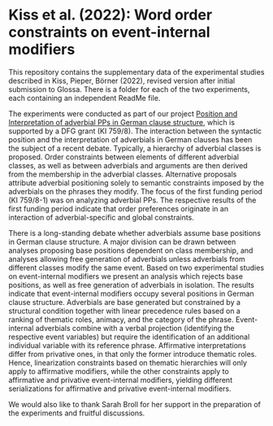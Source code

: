 # Kiss et al. (2022): Word order constraints on event-internal modifiers
This repository contains the supplementary data of the experimental studies described in Kiss, Pieper, Börner (2022), revised version after initial submission to Glossa. There is a folder for each of the two experiments, each containing an independent ReadMe file. 

The experiments were conducted as part of our project [Position and Interpretation of adverbial PPs in German clause structure](https://ldsl.rub.de/research/projects/position-and-interpretation-of-adverbial-pps-in-german-clause-structure),
which is supported by a DFG grant (KI 759/8). The interaction between the syntactic position and the interpretation of adverbials in German clauses has been the subject of a recent debate. Typically, a hierarchy of adverbial classes is proposed. Order constraints between elements of different adverbial classes, as well as between adverbials and arguments are then derived from the membership in the adverbial classes. Alternative proposals attribute adverbial positioning solely to semantic constraints imposed by the adverbials on the phrases they modify.  The focus of the first funding period (KI 759/8-1) was on analyzing adverbial PPs. The respective results of the first funding period indicate that order preferences originate in an interaction of adverbial-specific and global constraints.

There is a long-standing debate whether adverbials assume base positions in German clause structure. A major division can be drawn between analyses proposing base positions dependent on class membership, and analyses allowing free generation of adverbials unless adverbials from different classes modify the same event. Based on two experimental studies on event-internal modifiers we present an analysis which rejects base positions, as well as free generation of adverbials in isolation. 
The results indicate that event-internal modifiers occupy several positions in German clause structure. Adverbials are base generated but constrained by a structural condition together with linear precedence rules based on a ranking of thematic roles, animacy, and the category of the phrase. Event-internal adverbials combine with a verbal projection (identifying the respective event variables) but require the identification of an additional individual variable with its reference phrase. Affirmative interpretations differ from privative ones, in that only the former introduce thematic roles. Hence, linearization constraints based on thematic hierarchies will only apply to affirmative modifiers, while the other constraints apply to affirmative and privative event-internal modifiers, yielding different serializations for affirmative and privative event-internal modifiers.

We would also like to thank Sarah Broll for her support in the preparation of the experiments and fruitful discussions.

